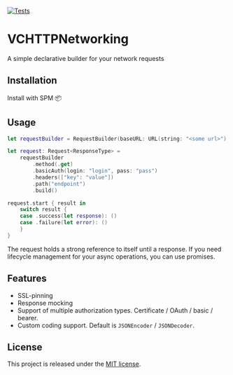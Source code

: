 [![Tests](https://github.com/avreolko/VCHTTPNetworking/workflows/Tests/badge.svg?branch=master)](https://github.com/avreolko/VCHTTPNetworking/actions/workflows/swift.yml)

# VCHTTPNetworking
A simple declarative builder for your network requests

## Installation
Install with SPM 📦

## Usage
```swift
let requestBuilder = RequestBuilder(baseURL: URL(string: "<some url>")!)

let request: Request<ResponseType> =
    requestBuilder
        .method(.get)
        .basicAuth(login: "login", pass: "pass")
        .headers(["key": "value"])
        .path("endpoint")
        .build()

request.start { result in
    switch result {
    case .success(let response): ()
    case .failure(let error): ()
    }
}
```

The request holds a strong reference to itself until a response.
If you need lifecycle management for your async operations, you can use promises.

## Features
- SSL-pinning
- Response mocking
- Support of multiple authorization types. Certificate / OAuth / basic / bearer.
- Custom coding support. Default is `JSONEncoder` / `JSONDecoder`.

## License ##
This project is released under the [MIT license](https://en.wikipedia.org/wiki/MIT_License).

